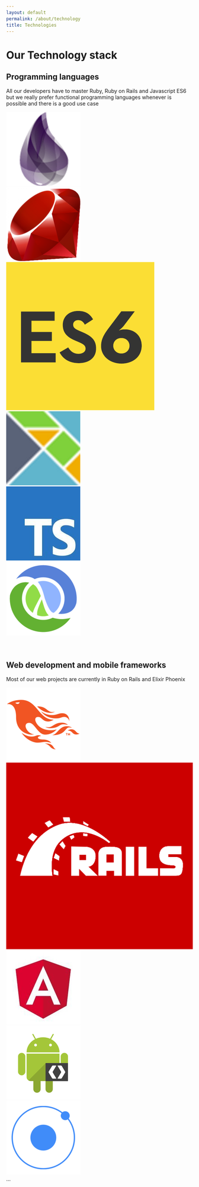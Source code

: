 ```yaml
---
layout: default
permalink: /about/technology
title: Technologies
---
```


# Our Technology stack

## Programming languages

<p>All our developers have to master Ruby, Ruby on Rails and Javascript ES6 but we really prefer functional programming languages whenever is possible and there is a good use case </p>

<div class="ui internally celled equal width grid">
  <div class="row">
    <div class="column">
      <div class="ui center aligned basic centered segment">
        <a href="https://elixir-lang.org/?ref=yarilabs">
          <img src="/assets/img/tech/elixir.png" class="ui image small" alt="Elixir programming Language">
          </a>
      </div>
    </div>
    <div class="column">
      <div class="ui center aligned basic segment">
        <a href="https://www.ruby-lang.org/pt/">
          <img src="/assets/img/tech/ruby.png" class="ui image small" alt="">
         </a>
      </div>
    </div>
    <div class="column">
      <div class="ui center aligned basic segment">
        <img src="/assets/img/tech/es6.png" class="ui image small" alt="">
      </div>
    </div>
  </div>

  <div class="row">
    <div class="column">
      <div class="ui center aligned basic centered segment">
        <img src="/assets/img/tech/elm.png" class="ui image small" alt="">
      </div>
    </div>
    <div class="column">
      <div class="ui center aligned basic centered segment">
        <img src="/assets/img/tech/typescript.jpg" class="ui image small" alt="">
      </div>
    </div>
    <div class="column">
      <div class="ui center aligned basic centered segment">
        <img src="/assets/img/tech/clojure.png" class="ui image small" alt="">
      </div>
    </div>
  </div>
</div>

<br>
<br>

## Web development and mobile frameworks

<p>Most of our web projects are currently in Ruby on Rails and Elixir Phoenix</p>

<div class="ui internally celled equal width grid">
  <div class="row">
    <div class="column">
      <div class="ui center aligned basic centered segment">
        <img src="/assets/img/tech/phoenix.png" class="ui image small" alt="">
      </div>
    </div>
    <div class="column">
      <div class="ui center aligned basic segment">
        <img src="/assets/img/tech/rubyonrails.png" class="ui image small" alt="">
      </div>
    </div>
    <div class="column">
      <div class="ui center aligned basic segment">
        <img src="/assets/img/tech/angular2.jpg" class="ui image small" alt="">
      </div>
    </div>
  </div>

  <div class="row">
    <div class="column">
      <div class="ui center aligned basic centered segment">
        <img src="/assets/img/tech/androidsdk.png" class="ui image small" alt="">
      </div>
    </div>
    <div class="column">
      <div class="ui center aligned basic centered segment">
        <img src="/assets/img/tech/ionic.png" class="ui image small" alt="">
      </div>
    </div>
    <div class="column">
      <div class="ui center aligned basic centered segment">
      ...
      </div>
    </div>
  </div>
</div>
